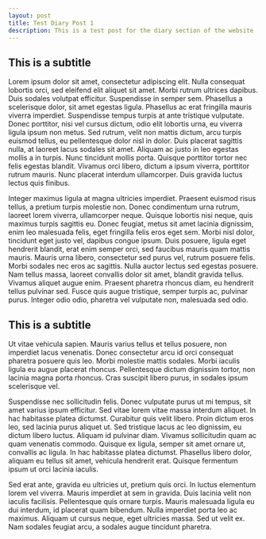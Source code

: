 ```yaml
---
layout: post
title: Test Diary Post 1
description: This is a test post for the diary section of the website
---
```


## This is a subtitle

Lorem ipsum dolor sit amet, consectetur adipiscing elit. Nulla consequat lobortis orci, sed eleifend elit aliquet sit amet. Morbi rutrum ultrices dapibus. Duis sodales volutpat efficitur. Suspendisse in semper sem. Phasellus a scelerisque dolor, sit amet egestas ligula. Phasellus ac erat fringilla mauris viverra imperdiet. Suspendisse tempus turpis at ante tristique vulputate. Donec porttitor, nisi vel cursus dictum, odio elit lobortis urna, eu viverra ligula ipsum non metus. Sed rutrum, velit non mattis dictum, arcu turpis euismod tellus, eu pellentesque dolor nisl in dolor. Duis placerat sagittis nulla, at laoreet lacus sodales sit amet. Aliquam ac justo in leo egestas mollis a in turpis. Nunc tincidunt mollis porta. Quisque porttitor tortor nec felis egestas blandit. Vivamus orci libero, dictum a ipsum viverra, porttitor rutrum mauris. Nunc placerat interdum ullamcorper. Duis gravida luctus lectus quis finibus.

Integer maximus ligula at magna ultricies imperdiet. Praesent euismod risus tellus, a pretium turpis molestie non. Donec condimentum urna rutrum, laoreet lorem viverra, ullamcorper neque. Quisque lobortis nisi neque, quis maximus turpis sagittis eu. Donec feugiat, metus sit amet lacinia dignissim, enim leo malesuada felis, eget fringilla felis eros eget sem. Morbi nisl dolor, tincidunt eget justo vel, dapibus congue ipsum. Duis posuere, ligula eget hendrerit blandit, erat enim semper orci, sed faucibus mauris quam mattis mauris. Mauris urna libero, consectetur sed purus vel, rutrum posuere felis. Morbi sodales nec eros ac sagittis. Nulla auctor lectus sed egestas posuere. Nam tellus massa, laoreet convallis dolor sit amet, blandit gravida tellus. Vivamus aliquet augue enim. Praesent pharetra rhoncus diam, eu hendrerit tellus pulvinar sed. Fusce quis augue tristique, semper turpis ac, pulvinar purus. Integer odio odio, pharetra vel vulputate non, malesuada sed odio.

## This is a subtitle

Ut vitae vehicula sapien. Mauris varius tellus et tellus posuere, non imperdiet lacus venenatis. Donec consectetur arcu id orci consequat pharetra posuere quis leo. Morbi molestie mattis sodales. Morbi iaculis ligula eu augue placerat rhoncus. Pellentesque dictum dignissim tortor, non lacinia magna porta rhoncus. Cras suscipit libero purus, in sodales ipsum scelerisque vel.

Suspendisse nec sollicitudin felis. Donec vulputate purus ut mi tempus, sit amet varius ipsum efficitur. Sed vitae lorem vitae massa interdum aliquet. In hac habitasse platea dictumst. Curabitur quis velit libero. Proin dictum eros leo, sed lacinia purus aliquet ut. Sed tristique lacus ac leo dignissim, eu dictum libero luctus. Aliquam id pulvinar diam. Vivamus sollicitudin quam ac quam venenatis commodo. Quisque ex ligula, semper sit amet ornare ut, convallis ac ligula. In hac habitasse platea dictumst. Phasellus libero dolor, aliquam eu tellus sit amet, vehicula hendrerit erat. Quisque fermentum ipsum ut orci lacinia iaculis.

Sed erat ante, gravida eu ultricies ut, pretium quis orci. In luctus elementum lorem vel viverra. Mauris imperdiet at sem in gravida. Duis lacinia velit non iaculis facilisis. Pellentesque quis ornare turpis. Mauris malesuada ligula eu dui interdum, id placerat quam bibendum. Nulla imperdiet porta leo ac maximus. Aliquam ut cursus neque, eget ultricies massa. Sed ut velit ex. Nam sodales feugiat arcu, a sodales augue tincidunt pharetra.